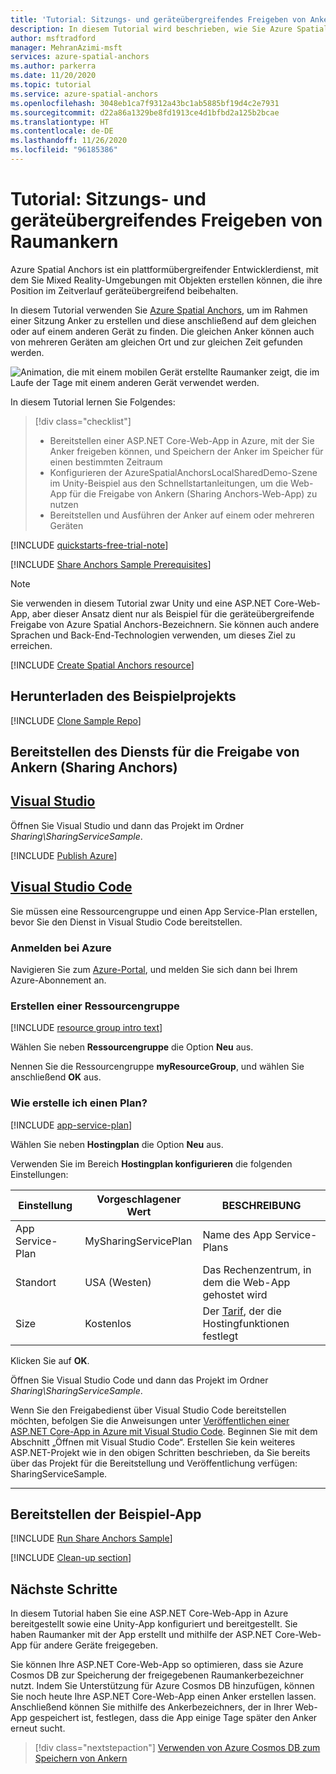 ```yaml
---
title: 'Tutorial: Sitzungs- und geräteübergreifendes Freigeben von Ankern'
description: In diesem Tutorial wird beschrieben, wie Sie Azure Spatial Anchors-Bezeichner zwischen Android/iOS-Geräten in Unity mit einem Back-End-Dienst freigeben.
author: msftradford
manager: MehranAzimi-msft
services: azure-spatial-anchors
ms.author: parkerra
ms.date: 11/20/2020
ms.topic: tutorial
ms.service: azure-spatial-anchors
ms.openlocfilehash: 3048eb1ca7f9312a43bc1ab5885bf19d4c2e7931
ms.sourcegitcommit: d22a86a1329be8fd1913ce4d1bfbd2a125b2bcae
ms.translationtype: HT
ms.contentlocale: de-DE
ms.lasthandoff: 11/26/2020
ms.locfileid: "96185386"
---
```

# <a name="tutorial-share-spatial-anchors-across-sessions-and-devices"></a>Tutorial: Sitzungs- und geräteübergreifendes Freigeben von Raumankern

Azure Spatial Anchors ist ein plattformübergreifender Entwicklerdienst, mit dem Sie Mixed Reality-Umgebungen mit Objekten erstellen können, die ihre Position im Zeitverlauf geräteübergreifend beibehalten. 

In diesem Tutorial verwenden Sie [Azure Spatial Anchors](../overview.md), um im Rahmen einer Sitzung Anker zu erstellen und diese anschließend auf dem gleichen oder auf einem anderen Gerät zu finden. Die gleichen Anker können auch von mehreren Geräten am gleichen Ort und zur gleichen Zeit gefunden werden.

![Animation, die mit einem mobilen Gerät erstellte Raumanker zeigt, die im Laufe der Tage mit einem anderen Gerät verwendet werden.](./media/persistence.gif)


In diesem Tutorial lernen Sie Folgendes:

> [!div class="checklist"]
> * Bereitstellen einer ASP.NET Core-Web-App in Azure, mit der Sie Anker freigeben können, und Speichern der Anker im Speicher für einen bestimmten Zeitraum
> * Konfigurieren der AzureSpatialAnchorsLocalSharedDemo-Szene im Unity-Beispiel aus den Schnellstartanleitungen, um die Web-App für die Freigabe von Ankern (Sharing Anchors-Web-App) zu nutzen
> * Bereitstellen und Ausführen der Anker auf einem oder mehreren Geräten

[!INCLUDE [quickstarts-free-trial-note](../../../includes/quickstarts-free-trial-note.md)]

[!INCLUDE [Share Anchors Sample Prerequisites](../../../includes/spatial-anchors-share-sample-prereqs.md)]

> [!NOTE]
> Sie verwenden in diesem Tutorial zwar Unity und eine ASP.NET Core-Web-App, aber dieser Ansatz dient nur als Beispiel für die geräteübergreifende Freigabe von Azure Spatial Anchors-Bezeichnern. Sie können auch andere Sprachen und Back-End-Technologien verwenden, um dieses Ziel zu erreichen.

[!INCLUDE [Create Spatial Anchors resource](../../../includes/spatial-anchors-get-started-create-resource.md)]

## <a name="download-the-sample-project"></a>Herunterladen des Beispielprojekts

[!INCLUDE [Clone Sample Repo](../../../includes/spatial-anchors-clone-sample-repository.md)]

## <a name="deploy-the-sharing-anchors-service"></a>Bereitstellen des Diensts für die Freigabe von Ankern (Sharing Anchors)

## <a name="visual-studio"></a>[Visual Studio](#tab/VS)

Öffnen Sie Visual Studio und dann das Projekt im Ordner *Sharing\SharingServiceSample*.

[!INCLUDE [Publish Azure](../../../includes/spatial-anchors-publish-azure.md)]

## <a name="visual-studio-code"></a>[Visual Studio Code](#tab/VSC)

Sie müssen eine Ressourcengruppe und einen App Service-Plan erstellen, bevor Sie den Dienst in Visual Studio Code bereitstellen.

### <a name="sign-in-to-azure"></a>Anmelden bei Azure

Navigieren Sie zum <a href="https://portal.azure.com/" target="_blank">Azure-Portal</a>, und melden Sie sich dann bei Ihrem Azure-Abonnement an.

### <a name="create-a-resource-group"></a>Erstellen einer Ressourcengruppe

[!INCLUDE [resource group intro text](../../../includes/resource-group.md)]

Wählen Sie neben **Ressourcengruppe** die Option **Neu** aus.

Nennen Sie die Ressourcengruppe **myResourceGroup**, und wählen Sie anschließend **OK** aus.

### <a name="create-an-app-service-plan"></a>Wie erstelle ich einen Plan?

[!INCLUDE [app-service-plan](../../../includes/app-service-plan.md)]

Wählen Sie neben **Hostingplan** die Option **Neu** aus.

Verwenden Sie im Bereich **Hostingplan konfigurieren** die folgenden Einstellungen:

| Einstellung | Vorgeschlagener Wert | BESCHREIBUNG |
|-|-|-|
|App Service-Plan| MySharingServicePlan | Name des App Service-Plans |
| Standort | USA (Westen) | Das Rechenzentrum, in dem die Web-App gehostet wird |
| Size | Kostenlos | Der [Tarif](https://azure.microsoft.com/pricing/details/app-service/?ref=microsoft.com&utm_source=microsoft.com&utm_medium=docs&utm_campaign=visualstudio), der die Hostingfunktionen festlegt |

Klicken Sie auf **OK**.

Öffnen Sie Visual Studio Code und dann das Projekt im Ordner *Sharing\SharingServiceSample*. 

Wenn Sie den Freigabedienst über Visual Studio Code bereitstellen möchten, befolgen Sie die Anweisungen unter <a href="/aspnet/core/tutorials/publish-to-azure-webapp-using-vscode?view=aspnetcore-2.2#open-it-with-visual-studio-code" target="_blank">Veröffentlichen einer ASP.NET Core-App in Azure mit Visual Studio Code</a>. Beginnen Sie mit dem Abschnitt „Öffnen mit Visual Studio Code“. Erstellen Sie kein weiteres ASP.NET-Projekt wie in den obigen Schritten beschrieben, da Sie bereits über das Projekt für die Bereitstellung und Veröffentlichung verfügen: SharingServiceSample.

---

## <a name="deploy-the-sample-app"></a>Bereitstellen der Beispiel-App

[!INCLUDE [Run Share Anchors Sample](../../../includes/spatial-anchors-run-share-sample.md)]

[!INCLUDE [Clean-up section](../../../includes/clean-up-section-portal.md)]

## <a name="next-steps"></a>Nächste Schritte

In diesem Tutorial haben Sie eine ASP.NET Core-Web-App in Azure bereitgestellt sowie eine Unity-App konfiguriert und bereitgestellt. Sie haben Raumanker mit der App erstellt und mithilfe der ASP.NET Core-Web-App für andere Geräte freigegeben.

Sie können Ihre ASP.NET Core-Web-App so optimieren, dass sie Azure Cosmos DB zur Speicherung der freigegebenen Raumankerbezeichner nutzt. Indem Sie Unterstützung für Azure Cosmos DB hinzufügen, können Sie noch heute Ihre ASP.NET Core-Web-App einen Anker erstellen lassen. Anschließend können Sie mithilfe des Ankerbezeichners, der in Ihrer Web-App gespeichert ist, festlegen, dass die App einige Tage später den Anker erneut sucht.

> [!div class="nextstepaction"]
> [Verwenden von Azure Cosmos DB zum Speichern von Ankern](./tutorial-use-cosmos-db-to-store-anchors.md)